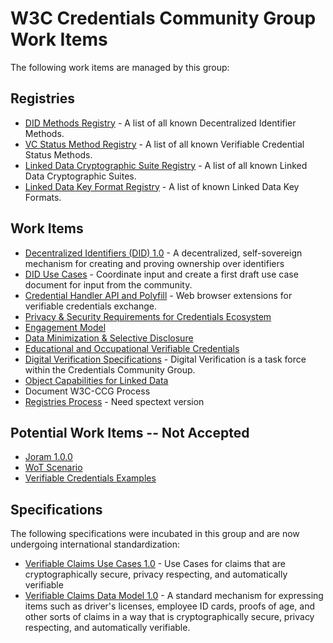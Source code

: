 # W3C Credentials Community Group Work Items

The following work items are managed by this group:

## Registries

- [DID Methods Registry](https://w3c-ccg.github.io/did-method-registry) - A list of all known Decentralized Identifier Methods.
- [VC Status Method Registry](https://w3c-ccg.github.io/vc-status-registry) - A list of all known Verifiable Credential Status Methods.
- [Linked Data Cryptographic Suite Registry](https://w3c-ccg.github.io/ld-cryptosuite-registry/) - A list of all known Linked Data Cryptographic Suites.
- [Linked Data Key Format Registry](https://htmlpreview.github.io/?https://github.com/w3c-ccg/did-spec/blob/4eafb19e5c66b9d54e31d88460b89bdc00a07d80/ld-keys.html) - A list of known Linked Data Key Formats.

## Work Items

- [Decentralized Identifiers (DID) 1.0](https://w3c-ccg.github.io/did-spec/) - A decentralized, self-sovereign mechanism for creating and proving ownership over identifiers
- [DID Use Cases](https://github.com/w3c-ccg/did-use-cases) - Coordinate input and create a first draft use case document for input from the community.
- [Credential Handler API and Polyfill](https://github.com/digitalbazaar/credential-handler-polyfill) - Web browser extensions for verifiable credentials exchange.
- [Privacy & Security Requirements for Credentials Ecosystem](https://goo.gl/ZeyJUS)
- [Engagement Model](https://github.com/WebOfTrustInfo/rebooting-the-web-of-trust-fall2017/blob/master/draft-documents/Amira-SSWOT-Engagement-Model.md)
- [Data Minimization & Selective Disclosure](https://github.com/w3c-ccg/data-minimization)
- [Educational and Occupational Verifiable Credentials](https://github.com/w3c-ccg/edu_occ_verifiable_credentials)
- [Digital Verification Specifications](https://w3c-dvcg.github.io/) - Digital Verification is a task force within the Credentials Community Group.
- [Object Capabilities for Linked Data](https://w3c-ccg.github.io/ocap-ld/)
- Document W3C-CCG Process
- [Registries Process](https://lists.w3.org/Archives/Public/public-credentials/2017Dec/0020.html) - Need spectext version

## Potential Work Items -- Not Accepted
- [Joram 1.0.0](http://bit.ly/joram100)
- [WoT Scenario](https://github.com/WebOfTrustInfo/rebooting-the-web-of-trust-fall2017/blob/master/topics-and-advance-readings/RWOT-User-Story.md)
- [Verifiable Credentials Examples](https://github.com/w3c-ccg/vc-examples)

## Specifications

The following specifications were incubated in this group and are now undergoing international standardization:

- [Verifiable Claims Use Cases 1.0](https://w3c.github.io/vc-use-cases/) - Use Cases for claims that are cryptographically secure, privacy respecting, and automatically verifiable
- [Verifiable Claims Data Model 1.0](https://w3c.github.io/vc-data-model/) - A standard mechanism for expressing items such as driver's licenses, employee ID cards, proofs of age, and other sorts of claims in a way that is cryptographically secure, privacy respecting, and automatically verifiable.

